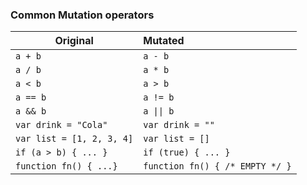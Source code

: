 ### Common Mutation operators


| Original                  | Mutated                         |
| ------------------------- | :------------------------------ |
| `a + b`                   | `a - b`                         |
| `a / b`                   | `a * b`                         |
| `a < b`                   | `a > b`                         |
| `a == b`                  | `a != b`                        |
| `a && b`                  | <code>a &#124;&#124; b</code>   |
| `var drink = "Cola"`      | `var drink = ""`                |
| `var list = [1, 2, 3, 4]` | `var list = []`                 |
| `if (a > b) { ... }`      | `if (true) { ... }`             |
| `function fn() { ...}`    | `function fn() { /* EMPTY */ }` |

<!-- .element class="text-sm" -->
